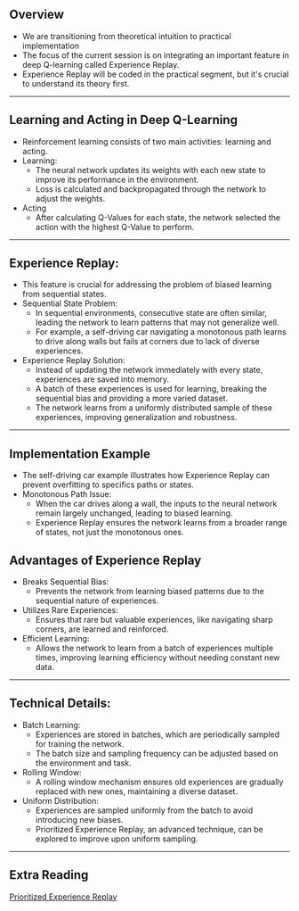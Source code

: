 
## Overview
- We are transitioning from theoretical intuition to practical implementation
- The focus of the current session is on integrating an important feature in deep Q-learning called Experience Replay.
- Experience Replay will be coded in the practical segment, but it's crucial to understand its theory first.

---

## Learning and Acting in Deep Q-Learning
- Reinforcement learning consists of two main activities: learning and acting.
- Learning:
	- The neural network updates its weights with each new state to improve its performance in the environment.
	- Loss is calculated and backpropagated through the network to adjust the weights.
- Acting
	- After calculating Q-Values for each state, the network selected the action with the highest Q-Value to perform.

---

## Experience Replay:
- This feature is crucial for addressing the problem of biased learning from sequential states.
- Sequential State Problem:
	- In sequential environments, consecutive state are often similar, leading the network to learn patterns that may not generalize well.
	- For example, a self-driving car navigating a monotonous path learns to drive along walls but fails at corners due to lack of diverse experiences.
- Experience Replay Solution:
	- Instead of updating the network immediately with every state, experiences are saved into memory.
	- A batch of these experiences is used for learning, breaking the sequential bias and providing a more varied dataset.
	- The network learns from a uniformly distributed sample of these experiences, improving generalization and robustness.

---

## Implementation Example
- The self-driving car example illustrates how Experience Replay can prevent overfitting to specifics paths or states.
- Monotonous Path Issue:
	- When the car drives along a wall, the inputs to the neural network remain largely unchanged, leading to biased learning.
	- Experience Replay ensures the network learns from a broader range of states, not just the monotonous ones.

## Advantages of Experience Replay
- Breaks Sequential Bias:
	- Prevents the network from learning biased patterns due to the sequential nature of experiences.
- Utilizes Rare Experiences:
	- Ensures that rare but valuable experiences, like navigating sharp corners, are learned and reinforced.
- Efficient Learning:
	- Allows the network to learn from a batch of experiences multiple times, improving learning efficiency without needing constant new data.

---

## Technical Details:
- Batch Learning:
	- Experiences are stored in batches, which are periodically sampled for training the network.
	- The batch size and sampling frequency can be adjusted based on the environment and task.
- Rolling Window:
	- A rolling window mechanism ensures old experiences are gradually replaced with new ones, maintaining a diverse dataset.
- Uniform Distribution:
	- Experiences are sampled uniformly from the batch to avoid introducing new biases.
	- Prioritized Experience Replay, an advanced technique, can be explored to improve upon uniform sampling.

---

## Extra Reading
[Prioritized Experience Replay](https://arxiv.org/pdf/1511.05952)
